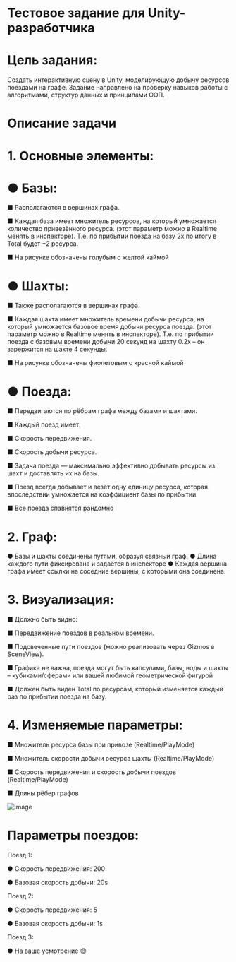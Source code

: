 # Тестовое задание для Unity-разработчика

# Цель задания:

Создать интерактивную сцену в Unity, моделирующую добычу ресурсов поездами на графе. Задание направлено на проверку навыков работы с алгоритмами, структур данных и принципами ООП.

# Описание задачи

# 1. Основные элементы:

# ● Базы:

■ Располагаются в вершинах графа.
  
■ Каждая база имеет множитель ресурсов, на который умножается количество привезённого ресурса. (этот параметр можно в Realtime менять в инспекторе). Т.е. по прибытии поезда на базу 2х по итогу в Total будет +2 ресурса.
  
■ На рисунке обозначены голубым с желтой каймой

# ● Шахты:

■ Также располагаются в вершинах графа.
  
■ Каждая шахта имеет множитель времени добычи ресурса, на который умножается базовое время добычи ресурса поезда. (этот параметр можно в Realtime менять в инспекторе). Т.е. по прибытии поезда с базовым времени добычи 20 секунд на шахту 0.2х – он зарержится на шахте 4 секунды.

■ На рисунке обозначены фиолетовым с красной каймой

# ● Поезда:

■ Передвигаются по рёбрам графа между базами и шахтами.

■ Каждый поезд имеет:

■ Скорость передвижения.

■ Скорость добычи ресурса.

■ Задача поезда — максимально эффективно добывать ресурсы из шахт и доставлять их на базы.

■ Поезд всегда добывает и везёт одну единицу ресурса, которая впоследствии умножается на коэффициент базы по прибытии.

■ Все поезда спавнятся рандомно

# 2. Граф:
   
● Базы и шахты соединены путями, образуя связный граф.
● Длина каждого пути фиксирована и задаётся в инспекторе
● Каждая вершина графа имеет ссылки на соседние вершины, с которыми она соединена.

# 3. Визуализация:
   
■ Должно быть видно:

■ Передвижение поездов в реальном времени.

■ Подсвеченные пути поездов (можно реализовать через Gizmos в SceneView).

■ Графика не важна, поезда могут быть капсулами, базы, ноды и шахты – кубиками/сферами или вашей любимой геометрической фигурой

■ Должен быть виден Total по ресурсам, который изменяется каждый раз по прибытии поезда на базу.

# 4. Изменяемые параметры:
   
■ Множитель ресурса базы при привозе (Realtime/PlayMode)

■ Множитель скорости добычи ресурса шахты (Realtime/PlayMode)

■ Скорость передвижения и скорость добычи поездов (Realtime/PlayMode)

■ Длины рёбер графов

![image](https://github.com/user-attachments/assets/9bc4ba25-0120-4043-ac07-97791061456f)

# Параметры поездов:

Поезд 1:

● Скорость передвижения: 200

● Базовая скорость добычи: 20s

Поезд 2:

● Скорость передвижения: 5

● Базовая скорость добычи: 1s

Поезд 3:

● На ваше усмотрение 😊

